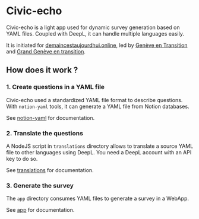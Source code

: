 # Civic-echo

Civic-echo is a light app used for dynamic survey generation based on YAML files.
Coupled with DeepL, it can handle multiple languages easily.

It is initiated for [demaincestaujourdhui.online](https://www.demaincestaujourdhui.online/),
led by [Genève en Transition](https://www.ge.ch/teaser/geneve-transition)
and [Grand Genève en transition](https://www.grand-geneve.org/grand-geneve-en-transition/).

## How does it work ?

### 1. Create questions in a YAML file

Civic-echo used a standardized YAML file format to describe questions.
With `notion-yaml` tools, it can generate a YAML file from Notion databases.

See [notion-yaml](/notion-yaml/README.md) for documentation.

### 2. Translate the questions

A NodeJS script in `translations` directory allows to translate a source YAML file to
other languages using DeepL. You need a DeepL account with an API key to do so.

See [translations](/translations/README.md) for documentation.

### 3. Generate the survey

The `app` directory consumes YAML files to generate a survey in a WebApp.

See [app](/app/README.md) for documentation.
